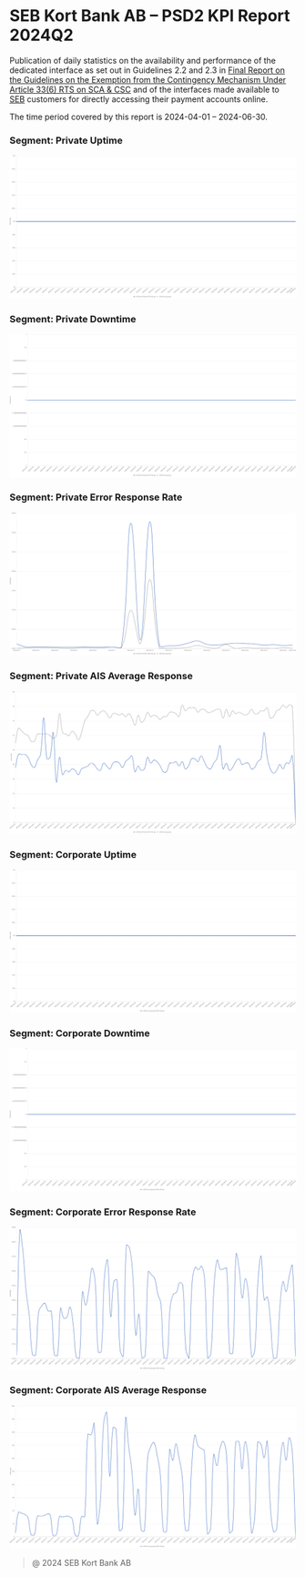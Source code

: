 # SEB Kort Bank AB – PSD2 KPI Report 2024Q2

Publication of daily statistics on the availability and performance of the dedicated interface as set out in Guidelines 2.2 and 2.3 in [Final Report on the Guidelines on the Exemption from the Contingency Mechanism Under Article 33(6) RTS on SCA & CSC](https://eba.europa.eu/sites/default/documents/files/documents/10180/2250578/4e3b9449-ecf9-4756-8006-cbbe74db6d03/Final%20Report%20on%20Guidelines%20on%20the%20exemption%20to%20the%20fall%20back.pdf?retry=1) and of the interfaces made available to [SEB](https://sebgroup.com) customers for directly accessing their payment accounts online.

The time period covered by this report is 2024-04-01 – 2024-06-30.
### Segment: Private Uptime   
![private_uptime][private_uptime]

### Segment: Private Downtime   
![private_downtime][private_downtime]

### Segment: Private Error Response Rate   
![private_error][private_error]

### Segment: Private AIS Average Response
![private_ais][private_ais]

### Segment: Corporate Uptime   
![corporate_uptime][corporate_uptime]

### Segment: Corporate Downtime   
![corporate_downtime][corporate_downtime]

### Segment: Corporate Error Response Rate   
![corporate_error][corporate_error]

### Segment: Corporate AIS Average Response
![corporate_ais][corporate_ais]

[private_ais]: ./archive/2024Q2/private/SEB_CARD_private_ais.png
[private_downtime]: ./archive/2024Q2/private/SEB_CARD_private_downtime.png
[private_error]: ./archive/2024Q2/private/SEB_CARD_private_error.png
[private_uptime]: ./archive/2024Q2/private/SEB_CARD_private_ais_uptime.png

[corporate_ais]: ./archive/2024Q2/corporate/SEB_CARD_corporate_ais.png
[corporate_downtime]: ./archive/2024Q2/corporate/SEB_CARD_corporate_downtime.png
[corporate_error]: ./archive/2024Q2/corporate/SEB_CARD_corporate_error.png
[corporate_uptime]: ./archive/2024Q2/corporate/SEB_CARD_corporate_uptime.png


> @ 2024 SEB Kort Bank AB